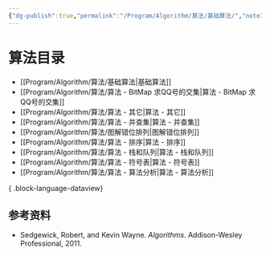 ```yaml
---
{"dg-publish":true,"permalink":"/Program/Algorithm/算法/基础算法/","noteIcon":""}
---
```


# 算法目录

- [[Program/Algorithm/算法/基础算法\|基础算法]]
- [[Program/Algorithm/算法/算法 - BitMap 求QQ号的交集\|算法 - BitMap 求QQ号的交集]]
- [[Program/Algorithm/算法/算法 - 其它\|算法 - 其它]]
- [[Program/Algorithm/算法/算法 - 并查集\|算法 - 并查集]]
- [[Program/Algorithm/算法/图解错位排列\|图解错位排列]]
- [[Program/Algorithm/算法/算法 - 排序\|算法 - 排序]]
- [[Program/Algorithm/算法/算法 - 栈和队列\|算法 - 栈和队列]]
- [[Program/Algorithm/算法/算法 - 符号表\|算法 - 符号表]]
- [[Program/Algorithm/算法/算法 - 算法分析\|算法 - 算法分析]]

{ .block-language-dataview}

## 参考资料

- Sedgewick, Robert, and Kevin Wayne. _Algorithms_. Addison-Wesley Professional, 2011.
